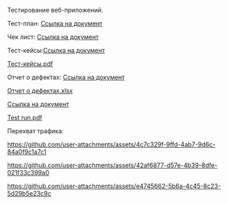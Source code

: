 Тестирование веб-приложений.

Тест-план: [Ссылка на документ](https://docs.google.com/spreadsheets/d/1C3nXn6KETyrEKfxtHn0aokWEIPoIYw2ViINikKfzNHY/edit?gid=0#gid=0)

Чек лист: [Ссылка на документ](https://docs.google.com/spreadsheets/d/1b7HudCtP6gWDxg3OTN17qE2tcj5iKedb9nNoCqhRQto/edit?gid=0#gid=0)

Тест-кейсы:[Ссылка на документ](https://app.qase.io/project/G10?author=341&previewMode=side&suite=3&tab=)

[Тест-кейсы.pdf](https://github.com/user-attachments/files/20301747/G10-2025-05-19.pdf)

Отчет о дефектах: [Ссылка на документ](https://artsiomrusau.youtrack.cloud/issue/G10-732/Web-App-Testing-Nikita-Ionov)

[Отчет о дефектах.xlsx](https://github.com/user-attachments/files/20431751/Issues.3.xlsx)

[Ссылка на документ](https://app.qase.io/run/G10/dashboard/86)

[Test run.pdf](https://github.com/user-attachments/files/20431755/G10-Test%2Brun%2B2025_05_25.pdf)

Перехват трафика: 

https://github.com/user-attachments/assets/4c7c329f-9ffd-4ab7-9d6c-84a0f9c1a7c1

https://github.com/user-attachments/assets/42af6877-d57e-4b39-8dfe-021f33c399a0

https://github.com/user-attachments/assets/e4745662-5b6a-4c45-8c23-5d29b5e23c9c
